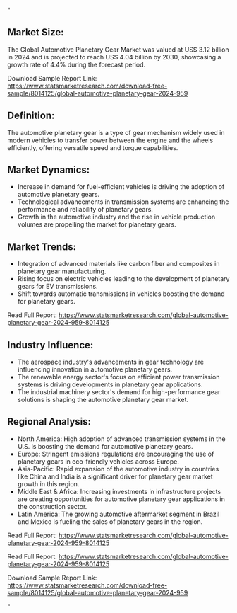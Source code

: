"<h2>Market Size:</h2>
<p>The Global Automotive Planetary Gear Market was valued at US$ 3.12 billion in 2024 and is projected to reach US$ 4.04 billion by 2030, showcasing a growth rate of 4.4% during the forecast period.</p>
<p>Download Sample Report Link: <a href='https://www.statsmarketresearch.com/download-free-sample/8014125/global-automotive-planetary-gear-2024-959'>https://www.statsmarketresearch.com/download-free-sample/8014125/global-automotive-planetary-gear-2024-959</a></p>

<h2>Definition:</h2>
<p>The automotive planetary gear is a type of gear mechanism widely used in modern vehicles to transfer power between the engine and the wheels efficiently, offering versatile speed and torque capabilities.</p>

<h2>Market Dynamics:</h2>
<ul>
  <li>Increase in demand for fuel-efficient vehicles is driving the adoption of automotive planetary gears.</li>
  <li>Technological advancements in transmission systems are enhancing the performance and reliability of planetary gears.</li>
  <li>Growth in the automotive industry and the rise in vehicle production volumes are propelling the market for planetary gears.</li>
</ul>

<h2>Market Trends:</h2>
<ul>
  <li>Integration of advanced materials like carbon fiber and composites in planetary gear manufacturing.</li>
  <li>Rising focus on electric vehicles leading to the development of planetary gears for EV transmissions.</li>
  <li>Shift towards automatic transmissions in vehicles boosting the demand for planetary gears.</li>
</ul>
<p>Read Full Report: <a href='https://www.statsmarketresearch.com/global-automotive-planetary-gear-2024-959-8014125'>https://www.statsmarketresearch.com/global-automotive-planetary-gear-2024-959-8014125</a></p>

<h2>Industry Influence:</h2>
<ul>
  <li>The aerospace industry's advancements in gear technology are influencing innovation in automotive planetary gears.</li>
  <li>The renewable energy sector's focus on efficient power transmission systems is driving developments in planetary gear applications.</li>
  <li>The industrial machinery sector's demand for high-performance gear solutions is shaping the automotive planetary gear market.</li>
</ul>

<h2>Regional Analysis:</h2>
<ul>
  <li>North America: High adoption of advanced transmission systems in the U.S. is boosting the demand for automotive planetary gears.</li>
  <li>Europe: Stringent emissions regulations are encouraging the use of planetary gears in eco-friendly vehicles across Europe.</li>
  <li>Asia-Pacific: Rapid expansion of the automotive industry in countries like China and India is a significant driver for planetary gear market growth in this region.</li>
  <li>Middle East & Africa: Increasing investments in infrastructure projects are creating opportunities for automotive planetary gear applications in the construction sector.</li>
  <li>Latin America: The growing automotive aftermarket segment in Brazil and Mexico is fueling the sales of planetary gears in the region.</li>
</ul>
<p>Read Full Report: <a href='https://www.statsmarketresearch.com/global-automotive-planetary-gear-2024-959-8014125'>https://www.statsmarketresearch.com/global-automotive-planetary-gear-2024-959-8014125</a></p>

<p>Read Full Report: <a href='https://www.statsmarketresearch.com/global-automotive-planetary-gear-2024-959-8014125'>https://www.statsmarketresearch.com/global-automotive-planetary-gear-2024-959-8014125</a></p>
<p>Download Sample Report Link: <a href='https://www.statsmarketresearch.com/download-free-sample/8014125/global-automotive-planetary-gear-2024-959'>https://www.statsmarketresearch.com/download-free-sample/8014125/global-automotive-planetary-gear-2024-959</a></p>"

